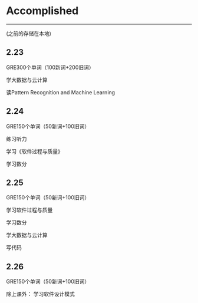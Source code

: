 # Accomplished
----------------
(之前的存储在本地)
## 2.23
GRE300个单词（100新词+200旧词）

学大数据与云计算

读Pattern Recognition and Machine Learning
## 2.24
GRE150个单词（50新词+100旧词）

练习听力

学习《软件过程与质量》

学习数分
## 2.25
GRE150个单词（50新词+100旧词）

学习软件过程与质量

学习数分

学大数据与云计算

写代码
## 2.26
GRE150个单词（50新词+100旧词）

除上课外：
学习软件设计模式
